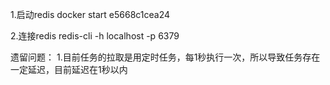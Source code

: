 1.启动redis
    docker start e5668c1cea24
    
2.连接redis
    redis-cli -h localhost -p 6379
    
    
遗留问题：
1.目前任务的拉取是用定时任务，每1秒执行一次，所以导致任务存在一定延迟，目前延迟在1秒以内